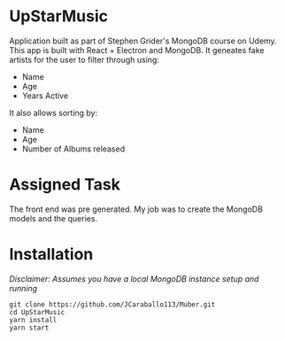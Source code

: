 # UpStarMusic

Application built as part of Stephen Grider's MongoDB course on Udemy. This app is built with React + Electron and MongoDB. It geneates fake artists for the user to filter through using:

- Name
- Age
- Years Active

It also allows sorting by:
- Name
- Age
- Number of Albums released

# Assigned Task

The front end was pre generated. My job was to create the MongoDB models and the queries.

# Installation

*Disclaimer: Assumes you have a local MongoDB instance setup and running*

```
git clone https://github.com/JCaraballo113/Muber.git
cd UpStarMusic
yarn install
yarn start
```
